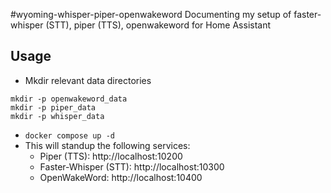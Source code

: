 #wyoming-whisper-piper-openwakeword
Documenting my setup of faster-whisper (STT), piper (TTS), openwakeword for Home Assistant 

## Usage 
- Mkdir relevant data directories
```
mkdir -p openwakeword_data
mkdir -p piper_data
mkdir -p whisper_data
```
- `docker compose up -d` 
- This will standup the following services: 
	- Piper (TTS): http://localhost:10200
   	- Faster-Whisper (STT): http://localhost:10300
	- OpenWakeWord: http://localhost:10400 

